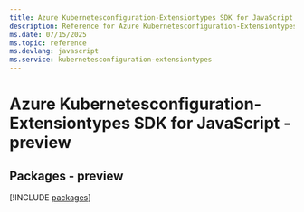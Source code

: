 ```yaml
---
title: Azure Kubernetesconfiguration-Extensiontypes SDK for JavaScript
description: Reference for Azure Kubernetesconfiguration-Extensiontypes SDK for JavaScript
ms.date: 07/15/2025
ms.topic: reference
ms.devlang: javascript
ms.service: kubernetesconfiguration-extensiontypes
---
```

# Azure Kubernetesconfiguration-Extensiontypes SDK for JavaScript - preview
## Packages - preview
[!INCLUDE [packages](kubernetesconfiguration-extensiontypes-index.md)]